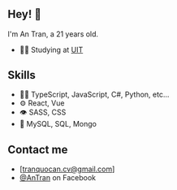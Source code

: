 <h1 align="center">

</h1>

## Hey! 👋
I'm An Tran, a 21 years old.

- 👨‍💻 Studying at [UIT](https://www.uit.edu.vn/)

## Skills
- 👨‍💻 TypeScript, JavaScript, C#, Python, etc...
- ⚙️ React, Vue
- 👁️ SASS, CSS
- 💽 MySQL, SQL, Mongo

## Contact me
- [tranquocan.cv@gmail.com]
- [@AnTran](https://www.facebook.com/tranquocan.cube/) on Facebook
